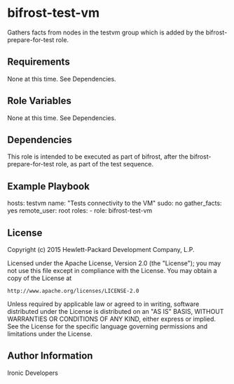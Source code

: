 bifrost-test-vm
===============

Gathers facts from nodes in the testvm group which is added by the
bifrost-prepare-for-test role.

Requirements
------------

None at this time.  See Dependencies.

Role Variables
--------------

None at this time.  See Dependencies.

Dependencies
------------

This role is intended to be executed as part of bifrost, after the
bifrost-prepare-for-test role, as part of the test sequence.

Example Playbook
----------------

hosts: testvm
  name: "Tests connectivity to the VM"
  sudo: no
  gather_facts: yes
  remote_user: root
  roles:
    - role: bifrost-test-vm

License
-------

Copyright (c) 2015 Hewlett-Packard Development Company, L.P.

Licensed under the Apache License, Version 2.0 (the "License");
you may not use this file except in compliance with the License.
You may obtain a copy of the License at

    http://www.apache.org/licenses/LICENSE-2.0

Unless required by applicable law or agreed to in writing, software
distributed under the License is distributed on an "AS IS" BASIS,
WITHOUT WARRANTIES OR CONDITIONS OF ANY KIND, either express or implied.
See the License for the specific language governing permissions and
limitations under the License.

Author Information
------------------

Ironic Developers
